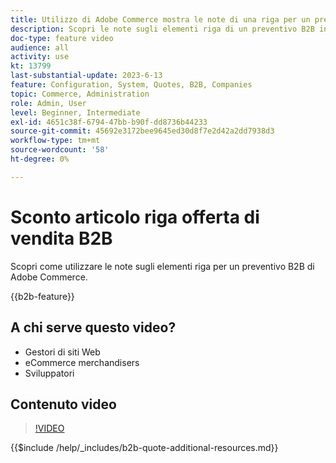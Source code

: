 ```yaml
---
title: Utilizzo di Adobe Commerce mostra le note di una riga per un preventivo
description: Scopri le note sugli elementi riga di un preventivo B2B in Adobe Commerce
doc-type: feature video
audience: all
activity: use
kt: 13799
last-substantial-update: 2023-6-13
feature: Configuration, System, Quotes, B2B, Companies
topic: Commerce, Administration
role: Admin, User
level: Beginner, Intermediate
exl-id: 4651c38f-6794-47bb-b90f-dd8736b44233
source-git-commit: 45692e3172bee9645ed30d8f7e2d42a2dd7938d3
workflow-type: tm+mt
source-wordcount: '58'
ht-degree: 0%

---
```


# Sconto articolo riga offerta di vendita B2B

Scopri come utilizzare le note sugli elementi riga per un preventivo B2B di Adobe Commerce.

{{b2b-feature}}

## A chi serve questo video?

- Gestori di siti Web
- eCommerce merchandisers
- Sviluppatori

## Contenuto video

>[!VIDEO](https://video.tv.adobe.com/v/3420417?learn=on)

{{$include /help/_includes/b2b-quote-additional-resources.md}}
